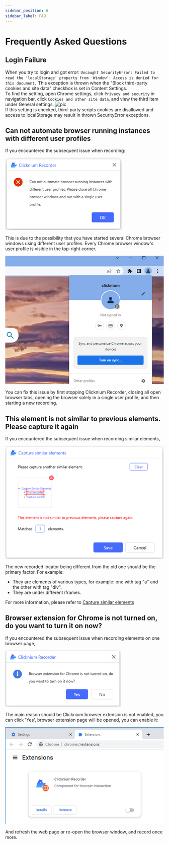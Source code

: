 ```yaml
---
sidebar_position: 6
sidebar_label: FAQ
---
```


# Frequently Asked Questions

## Login Failure
When you try to login and got error: `Uncaught SecurityError: Failed to read the 'localStorage' property from 'Window': Access is denied for this document.` This exception is thrown when the "Block third-party cookies and site data" checkbox is set in Content Settings.  
To find the setting, open Chrome settings, click `Privacy and security` in navigation bar, click `Cookies and other site data`, and view the third item under General settings.
![pic](./img/block3rdcookies.PNG)  
If this setting is checked, third-party scripts cookies are disallowed and access to localStorage may result in thrown SecurityError exceptions.

## Can not automate browser running instances with different user profiles
If you encountered the subsequent issue when recording:

![multiple user profile error](img/faq_multiple_profile_error.png)

This is due to the possibility that you have started several Chrome browser windows using different user profiles. Every Chrome browser window's user profile is visible in the top-right corner.

![multiple user profile](img/faq_mulitple_profile2.png)

You can fix this issue by first stopping Clicknium Recorder, closing all open browser tabs, opening the browser solely in a single user profile, and then starting a new recording.

## This element is not similar to previous elements. Please capture it again
If you encountered the subsequent issue when recording similar elements, 

![similar element error](img/faq_similar_elelemt_error.png)

The new recorded locator being different from the old one should be the primary factor. For example:
- They are elements of various types, for example: one with tag "a" and the other with tag "div".
- They are under different iframes.

For more information, please refer to [Capture similar elements](tutorial/recorder/capture_similar_elements.md)

## Browser extension for Chrome is not turned on, do you want to turn it on now?
If you encountered the subsequent issue when recording elements on one browser page,

![install extension](img/faq_install_extension_error.png)

The main reason should be Clicknium browser extension is not enabled, you can click 'Yes', browser extension page will be opened, you can enable it: 

![install extension](img/chrome_extension_enable_page.png)

And refresh the web page or re-open the browser window, and record once more.
